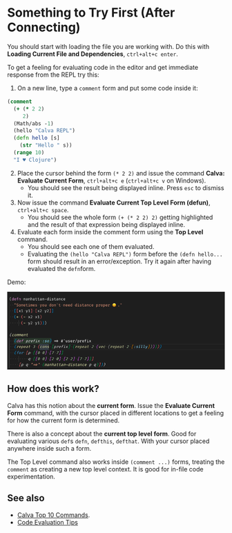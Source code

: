 # Something to Try First (After Connecting)

You should start with loading the file you are working with. Do this with **Loading Current File and Dependencies**, `ctrl+alt+c enter`.

To get a feeling for evaluating code in the editor and get immediate response from the REPL try this:

1. On a new line, type a `comment` form and put some code inside it:

```clojure
(comment
  (+ (* 2 2)
     2)
  (Math/abs -1)
  (hello "Calva REPL")
  (defn hello [s]
    (str "Hello " s))
  (range 10)
  "I ♥️ Clojure")
```

2. Place the cursor behind the form `(* 2 2)` and issue the command **Calva: Evaluate Current Form**, `ctrl+alt+c e` (`ctrl+alt+c v` on Windows).
    * You should see the result being displayed inline. Press `esc` to dismiss it.
3. Now issue the command **Evaluate Current Top Level Form (defun)**, `ctrl+alt+c space`.
    * You should see the whole form `(+ (* 2 2) 2)` getting highlighted and the result of that expression being displayed inline.
4. Evaluate each form inside the comment form using the **Top Level** command.
    * You should see each one of them evaluated.
    * Evaluating the `(hello "Calva REPL")` form before the `(defn hello...` form should result in an error/exception. Try it again after having evaluated the `defn`form.

Demo:

![Comment top level form evaluation!](images/howto/top-level-comment-eval.gif)

## How does this work?

Calva has this notion about the **current form**. Issue the **Evaluate Current Form** command, with the cursor placed in different locations to get a feeling for how the current form is determined.

There is also a concept about the **current top level form**. Good for evaluating  various `def`s `defn`, `defthis`, `defthat`. With your cursor placed anywhere inside such a form.

The Top Level command also works inside `(comment ...)` forms, treating the `comment` as creating a new top level context. It is good for in-file code experimentation.

## See also

* [Calva Top 10 Commands](commands-top10.md).
* [Code Evaluation Tips](eval-tips.md)
